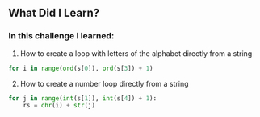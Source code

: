 ## What Did I Learn?

### In this challenge I learned:

1. How to create a loop with letters of the alphabet directly from a string
```Python
for i in range(ord(s[0]), ord(s[3]) + 1)
```

2. How to create a number loop directly from a string
```Python
for j in range(int(s[1]), int(s[4]) + 1):
    rs = chr(i) + str(j)
```